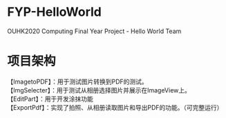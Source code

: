 # FYP-HelloWorld
OUHK2020 Computing Final Year Project - Hello World Team 

# 项目架构
【ImagetoPDF】：用于测试图片转换到PDF的测试。  
【ImgSelecter】：用于测试从相册选择图片并展示在ImageView上。  
【EditPart】：用于开发涂抹功能  
【ExportPdf】：实现了拍照、从相册读取图片和导出PDF的功能。（可完整运行）
